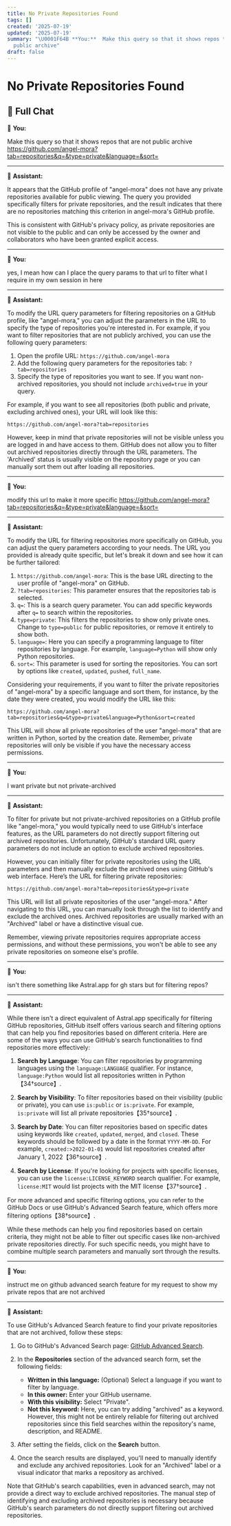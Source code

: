 ```yaml
---
title: No Private Repositories Found
tags: []
created: '2025-07-19'
updated: '2025-07-19'
summary: "\U0001F64B **You:**  Make this query so that it shows repos that are not
  public archive"
draft: false
---
```


# No Private Repositories Found

## 🧠 Full Chat

🙋 **You:**

Make this query so that it shows repos that are not public archive
https://github.com/angel-mora?tab=repositories&q=&type=private&language=&sort=

---

🤖 **Assistant:**

It appears that the GitHub profile of "angel-mora" does not have any private repositories available for public viewing. The query you provided specifically filters for private repositories, and the result indicates that there are no repositories matching this criterion in angel-mora's GitHub profile. 

This is consistent with GitHub's privacy policy, as private repositories are not visible to the public and can only be accessed by the owner and collaborators who have been granted explicit access.

---

🙋 **You:**

yes, I mean how can I place the query params to that url to filter what I require in my own session in here

---

🤖 **Assistant:**

To modify the URL query parameters for filtering repositories on a GitHub profile, like "angel-mora," you can adjust the parameters in the URL to specify the type of repositories you're interested in. For example, if you want to filter repositories that are not publicly archived, you can use the following query parameters:

1. Open the profile URL: `https://github.com/angel-mora`
2. Add the following query parameters for the repositories tab: `?tab=repositories`
3. Specify the type of repositories you want to see. If you want non-archived repositories, you should not include `archived=true` in your query. 

For example, if you want to see all repositories (both public and private, excluding archived ones), your URL will look like this:

```
https://github.com/angel-mora?tab=repositories
```

However, keep in mind that private repositories will not be visible unless you are logged in and have access to them. GitHub does not allow you to filter out archived repositories directly through the URL parameters. The 'Archived' status is usually visible on the repository page or you can manually sort them out after loading all repositories.

---

🙋 **You:**

modify this url to make it more specific
https://github.com/angel-mora?tab=repositories&q=&type=private&language=&sort=

---

🤖 **Assistant:**

To modify the URL for filtering repositories more specifically on GitHub, you can adjust the query parameters according to your needs. The URL you provided is already quite specific, but let's break it down and see how it can be further tailored:

1. `https://github.com/angel-mora`: This is the base URL directing to the user profile of "angel-mora" on GitHub.
2. `?tab=repositories`: This parameter ensures that the repositories tab is selected.
3. `q=`: This is a search query parameter. You can add specific keywords after `q=` to search within the repositories.
4. `type=private`: This filters the repositories to show only private ones. Change to `type=public` for public repositories, or remove it entirely to show both.
5. `language=`: Here you can specify a programming language to filter repositories by language. For example, `language=Python` will show only Python repositories.
6. `sort=`: This parameter is used for sorting the repositories. You can sort by options like `created`, `updated`, `pushed`, `full_name`.

Considering your requirements, if you want to filter the private repositories of "angel-mora" by a specific language and sort them, for instance, by the date they were created, you would modify the URL like this:

```
https://github.com/angel-mora?tab=repositories&q=&type=private&language=Python&sort=created
```

This URL will show all private repositories of the user "angel-mora" that are written in Python, sorted by the creation date. Remember, private repositories will only be visible if you have the necessary access permissions.

---

🙋 **You:**

I want private but not private-archived

---

🤖 **Assistant:**

To filter for private but not private-archived repositories on a GitHub profile like "angel-mora," you would typically need to use GitHub's interface features, as the URL parameters do not directly support filtering out archived repositories. Unfortunately, GitHub's standard URL query parameters do not include an option to exclude archived repositories.

However, you can initially filter for private repositories using the URL parameters and then manually exclude the archived ones using GitHub's web interface. Here’s the URL for filtering private repositories:

```
https://github.com/angel-mora?tab=repositories&type=private
```

This URL will list all private repositories of the user "angel-mora." After navigating to this URL, you can manually look through the list to identify and exclude the archived ones. Archived repositories are usually marked with an "Archived" label or have a distinctive visual cue.

Remember, viewing private repositories requires appropriate access permissions, and without these permissions, you won't be able to see any private repositories on someone else's profile.

---

🙋 **You:**

isn't there something like Astral.app for gh stars but for filtering repos?

---

🤖 **Assistant:**

While there isn't a direct equivalent of Astral.app specifically for filtering GitHub repositories, GitHub itself offers various search and filtering options that can help you find repositories based on different criteria. Here are some of the ways you can use GitHub's search functionalities to find repositories more effectively:

1. **Search by Language**: You can filter repositories by programming languages using the `language:LANGUAGE` qualifier. For instance, `language:Python` would list all repositories written in Python【34†source】.

2. **Search by Visibility**: To filter repositories based on their visibility (public or private), you can use `is:public` or `is:private`. For example, `is:private` will list all private repositories【35†source】.

3. **Search by Date**: You can filter repositories based on specific dates using keywords like `created`, `updated`, `merged`, and `closed`. These keywords should be followed by a date in the format `YYYY-MM-DD`. For example, `created:>2022-01-01` would list repositories created after January 1, 2022【36†source】.

4. **Search by License**: If you're looking for projects with specific licenses, you can use the `license:LICENSE_KEYWORD` search qualifier. For example, `license:MIT` would list projects with the MIT license【37†source】.

For more advanced and specific filtering options, you can refer to the GitHub Docs or use GitHub's Advanced Search feature, which offers more filtering options【38†source】.

While these methods can help you find repositories based on certain criteria, they might not be able to filter out specific cases like non-archived private repositories directly. For such specific needs, you might have to combine multiple search parameters and manually sort through the results.

---

🙋 **You:**

instruct me on github advanced search feature for my request to show my private repos that are not archived

---

🤖 **Assistant:**

To use GitHub's Advanced Search feature to find your private repositories that are not archived, follow these steps:

1. Go to GitHub's Advanced Search page: [GitHub Advanced Search](https://github.com/search/advanced).

2. In the **Repositories** section of the advanced search form, set the following fields:
   - **Written in this language:** (Optional) Select a language if you want to filter by language.
   - **In this owner:** Enter your GitHub username.
   - **With this visibility:** Select "Private".
   - **Not this keyword:** Here, you can try adding "archived" as a keyword. However, this might not be entirely reliable for filtering out archived repositories since this field searches within the repository's name, description, and README.

3. After setting the fields, click on the **Search** button.

4. Once the search results are displayed, you'll need to manually identify and exclude any archived repositories. Look for an "Archived" label or a visual indicator that marks a repository as archived.

Note that GitHub's search capabilities, even in advanced search, may not provide a direct way to exclude archived repositories. The manual step of identifying and excluding archived repositories is necessary because GitHub's search parameters do not directly support filtering out archived repositories.